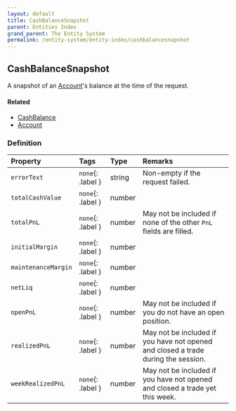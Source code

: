 ```yaml
---
layout: default
title: CashBalanceSnapshot
parent: Entities Index
grand_parent: The Entity System
permalink: /entity-system/entity-index/cashbalancesnapshot
---
```


## CashBalanceSnapshot
A snapshot of an [Account]({{site.baseurl}}/entity-system/entity-index/account)'s balance at the time of the request.

#### Related
- [CashBalance]({{site.baseurl}}/entity-system/entity-index/cashbalance)
- [Account]({{site.baseurl}}/entity-system/entity-index/account)

### Definition

| Property | Tags | Type | Remarks
|:---------|:-----|:-----|:-------
| `errorText` | `none`{: .label } | string | Non-empty if the request failed.
| `totalCashValue` | `none`{: .label } | number | 
| `totalPnL` | `none`{: .label } | number | May not be included if none of the other `PnL` fields are filled.
| `initialMargin` | `none`{: .label } | number | 
| `maintenanceMargin` | `none`{: .label } | number | 
| `netLiq` | `none`{: .label } | number | 
| `openPnL` | `none`{: .label } | number | May not be included if you do not have an open position.
| `realizedPnL` | `none`{: .label } | number | May not be included if you have not opened and closed a trade during the session.
| `weekRealizedPnL` | `none`{: .label } | number | May not be included if you have not opened and closed a trade yet this week.
